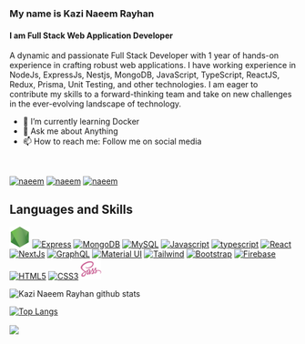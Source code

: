 ### My name is Kazi Naeem Rayhan
#### I am Full Stack Web Application Developer 

A dynamic and passionate Full Stack Developer with 1 year of hands-on experience in crafting robust web applications. I have working experience in NodeJs, ExpressJs, Nestjs, MongoDB, JavaScript, TypeScript, ReactJS, Redux, Prisma,  Unit Testing, and other technologies. I am eager to contribute my skills to a forward-thinking team and take on new challenges in the ever-evolving landscape of technology.

<!-- - 🔭 I’m currently working on ... -->
<!-- - 👯 I’m looking to collaborate on ... -->
<!-- - 🤔 I’m looking for help with ... -->
- 🌱 I’m currently learning Docker
- 💬 Ask me about Anything 
- 📫 How to reach me: Follow me on social media 

<p align="left"> <img src="https://komarev.com/ghpvc/?username=knrbokhari&label=Profile%20views&color=0e75b6&style=flat" alt="" /> </p>

<a href="https://www.linkedin.com/in/kazinaeemrayhan/" target="blank"><img align="center" src="https://raw.githubusercontent.com/danielcranney/readme-generator/main/public/icons/socials/linkedin.svg" alt="naeem" height="30" width="40" /></a>
<a href="https://stackoverflow.com/users/19066276/kazi-naeem-rayhan" target="blank"><img align="center" src="https://raw.githubusercontent.com/danielcranney/readme-generator/main/public/icons/socials/stackoverflow.svg" alt="naeem" height="30" width="40" /></a>
<a href="https://www.facebook.com/kazinieem.nieem" target="blank"><img align="center" src="https://raw.githubusercontent.com/danielcranney/readme-generator/main/public/icons/socials/facebook.svg" alt="naeem" height="30" width="40" /></a>

## Languages and Skills
<p align="left">
<a href="https://nodejs.org/en/" target="_blank" rel="noreferrer"><img src="https://raw.githubusercontent.com/github/explore/80688e429a7d4ef2fca1e82350fe8e3517d3494d/topics/nodejs/nodejs.png" width="36" height="36" alt="NodeJS" /></a>
<a href="https://expressjs.com/" target="_blank" rel="noreferrer"><img src="https://raw.githubusercontent.com/danielcranney/readme-generator/main/public/icons/skills/express-colored-dark.svg" width="36" height="36" alt="Express" /></a>
<a href="https://www.mongodb.com/" target="_blank" rel="noreferrer"><img src="https://raw.githubusercontent.com/danielcranney/readme-generator/main/public/icons/skills/mongodb-colored.svg" width="36" height="36" alt="MongoDB" /></a>
<a href="https://www.mysql.com/" target="_blank" rel="noreferrer"><img src="https://raw.githubusercontent.com/danielcranney/readme-generator/main/public/icons/skills/mysql-colored.svg" width="36" height="36" alt="MySQL" /></a>
<a href="https://developer.mozilla.org/en-US/docs/Web/JavaScript" target="_blank" rel="noreferrer"><img src="https://raw.githubusercontent.com/danielcranney/readme-generator/main/public/icons/skills/javascript-colored.svg" width="36" height="36" alt="Javascript" /></a>
<a href="https://www.typescriptlang.org/" target="_blank" rel="noreferrer"><img src="https://raw.githubusercontent.com/danielcranney/readme-generator/main/public/icons/skills/typescript-colored.svg" width="36" height="36" alt="typescript" /></a>
<a href="https://reactjs.org/" target="_blank" rel="noreferrer"><img src="https://raw.githubusercontent.com/danielcranney/readme-generator/main/public/icons/skills/react-colored.svg" width="36" height="36" alt="React" /></a>
<a href="https://nextjs.org/docs" target="_blank" rel="noreferrer"><img src="https://raw.githubusercontent.com/danielcranney/readme-generator/main/public/icons/skills/nextjs-colored-dark.svg" width="36" height="36" alt="NextJs" /></a>
<a href="https://graphql.org/" target="_blank" rel="noreferrer"><img src="https://raw.githubusercontent.com/danielcranney/readme-generator/main/public/icons/skills/graphql-colored.svg" width="36" height="36" alt="GraphQL" /></a>
<a href="https://mui.com/" target="_blank" rel="noreferrer"><img src="https://raw.githubusercontent.com/danielcranney/readme-generator/main/public/icons/skills/materialui-colored.svg" width="36" height="36" alt="Material UI" /></a>
<a href="https://tailwindcss.com/" target="_blank" rel="noreferrer"><img src="https://raw.githubusercontent.com/danielcranney/readme-generator/main/public/icons/skills/tailwindcss-colored.svg" width="36" height="36" alt="Tailwind" /></a>
<a href="https://getbootstrap.com/" target="_blank" rel="noreferrer"><img src="https://raw.githubusercontent.com/danielcranney/readme-generator/main/public/icons/skills/bootstrap-colored.svg" width="36" height="36" alt="Bootstrap" /></a>
<a href="https://firebase.google.com/" target="_blank" rel="noreferrer"><img src="https://raw.githubusercontent.com/danielcranney/readme-generator/main/public/icons/skills/firebase-colored.svg" width="36" height="36" alt="Firebase" /></a>
<a href="https://developer.mozilla.org/en-US/docs/Glossary/HTML5" target="_blank" rel="noreferrer"><img src="https://raw.githubusercontent.com/danielcranney/readme-generator/main/public/icons/skills/html5-colored.svg" width="36" height="36" alt="HTML5" /></a>
<a href="https://www.w3schools.com/css/" target="_blank" rel="noreferrer"><img src="https://raw.githubusercontent.com/danielcranney/readme-generator/main/public/icons/skills/css3-colored.svg" width="36" height="36" alt="CSS3" /></a>
<a href="https://sass-lang.com/" target="_blank" rel="noreferrer"><img src="https://raw.githubusercontent.com/github/explore/80688e429a7d4ef2fca1e82350fe8e3517d3494d/topics/sass/sass.png" width="36" height="36" alt="sass" /></a>
</p>


![Kazi Naeem Rayhan github stats](https://github-readme-stats.vercel.app/api?username=knrbokhari&show_icons=true&theme=radical)

[![Top Langs](https://github-readme-stats.vercel.app/api/top-langs/?username=knrbokhari&layout=compact)](https://github.com/knrbokhari/github-readme-stats)

<p><img align="center" src="https://github-readme-streak-stats.herokuapp.com/?user=knrbokhari&" /></p>
